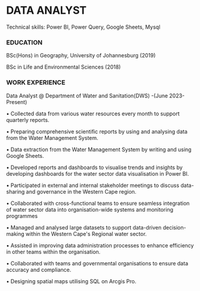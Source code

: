 # DATA ANALYST

Technical skills: Power BI, Power Query, Google Sheets, Mysql

### EDUCATION 
BSc(Hons) in Geography, University of Johannesburg (2019)

BSc in Life and Environmental Sciences (2018)

### WORK EXPERIENCE
Data Analyst @ Department of Water and Sanitation(DWS) -(June 2023-Present)

• Collected data from various water resources every month to support quarterly reports.

• Preparing comprehensive scientific reports by using and analysing data from the Water Management System.

• Data extraction from the Water Management System by writing and using Google Sheets.

• Developed reports and dashboards to visualise trends and insights by developing dashboards for the water 
  sector data visualisation in Power BI.
  
• Participated in external and internal stakeholder meetings to discuss data-sharing and governance in the 
  Western Cape region.
  
• Collaborated with cross-functional teams to ensure seamless integration of water sector data into 
  organisation-wide systems and monitoring programmes
  
• Managed and analysed large datasets to support data-driven decision-making within the Western Cape's 
  Regional water sector.
  
• Assisted in improving data administration processes to enhance efficiency in other teams within the 
  organisation.
  
• Collaborated with teams and governmental organisations to ensure data accuracy and compliance.

• Designing spatial maps utilising SQL on Arcgis Pro.

###
